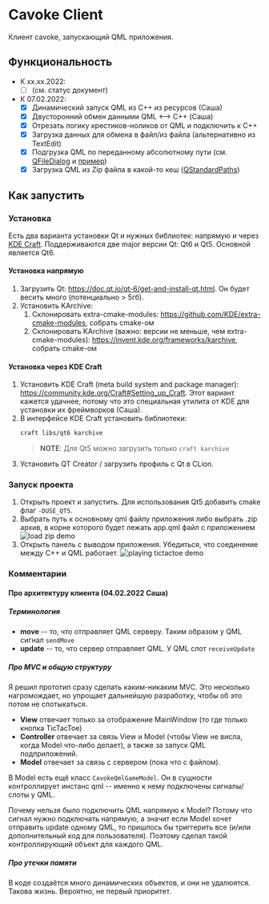 # Cavoke Client
Клиент cavoke, запускающий QML приложения.

## Функциональность
- К xx.xx.2022:
   - [ ] (см. статус документ)
- К 07.02.2022:
   - [x] Динамический запуск QML из C++ из ресурсов (Саша)
   - [x] Двусторонний обмен данными QML <--> C++ (Саша)
   - [x] Отрезать логику крестиков-ноликов от QML и подключить к C++
   - [x] Загрузка данных для обмена в файл/из файла (альтернативно из TextEdit)
   - [x] Подгрузка QML по переданному абсолютному пути (см. [QFileDialog](https://doc.qt.io/qt-5/qfiledialog.html) и [пример](https://github.com/waleko/PictureCrypt/blob/master/src/app/view/encryptdialog.cpp#L60))
   - [x] Загрузка QML из Zip файла в какой-то кеш ([QStandardPaths](https://doc.qt.io/qt-5/qstandardpaths.html#StandardLocation-enum))

## Как запустить
### Установка
Есть два варианта установки Qt и нужных библиотек: напрямую и через [KDE Craft](https://community.kde.org/Craft).
Поддерживаются две major версии Qt: Qt6 и Qt5. Основной является Qt6.
#### Установка напрямую
1. Загрузить Qt: https://doc.qt.io/qt-6/get-and-install-qt.html. Он будет весить много (потенциально > 5гб).
1. Установить KArchive:
   1. Склонировать extra-cmake-modules: https://github.com/KDE/extra-cmake-modules, собрать cmake-ом
   1. Склонировать KArchive (важно: версии не меньше, чем extra-cmake-modules): https://invent.kde.org/frameworks/karchive, собрать cmake-ом
#### Установка через KDE Craft
1. Установить KDE Craft (meta build system and package manager): https://community.kde.org/Craft#Setting_up_Craft. Этот вариант кажется удачнее, потому что это специальная утилита от KDE для установки их фреймворков (Саша).
1. В интерфейсе KDE Craft установить библиотеки:
   <!-- TODO: specify qt5 or qt6, as KArchive is only on Qt5 ><-->
   ```bash
   craft libs/qt6 karchive
   ``` 
   > **NOTE**: Для Qt5 можно загрузить только `craft karchive`
1. Установить QT Creator / загрузить профиль с Qt в CLion.
### Запуск проекта
1. Открыть проект и запустить. Для использования Qt5 добавить cmake флаг `-DUSE_QT5`.
1. Выбрать путь к основному qml файлу приложения либо выбрать .zip архив, в корне которого будет лежать app.qml файл с приложением
![load zip demo](https://user-images.githubusercontent.com/24986722/153585100-28454edc-8b63-46e5-bda1-85337694a045.png)
1. Открыть панель с выводом приложения. Убедиться, что соединение между C++ и QML работает.
![playing tictactoe demo](https://user-images.githubusercontent.com/24986722/152444859-047f9972-9603-4114-8706-79bcc5af0bfb.png)

### Комментарии
#### Про архитектуру клиента (04.02.2022 Саша)

##### Терминология
* **move** -- то, что отправляет QML серверу. Таким образом у QML сигнал `sendMove`
* **update** -- то, что сервер отправляет QML. У QML слот `receiveUpdate`

##### Про MVC и общую структуру
Я решил прототип сразу сделать каким-никаким MVC. Это несколько нагромождает, но упрощает дальнейшую разработку, чтобы об это потом не спотыкаться.
- **View** отвечает только за отображение MainWindow (то где только кнопка TicTacToe)
- **Controller** отвечает за связь View и Model (чтобы View не висла, когда Model что-либо делает), а также за запуск QML подприложений.
- **Model** отвечает за связь с сервером (пока что с файлом).

В Model есть ещё класс `CavokeQmlGameModel`. Он в сущности контроллирует инстанс qml -- именно к нему подключены сигналы/слоты у QML.

Почему нельзя было подключить QML напрямую к Model? Потому что сигнал нужно подключать напрямую, а значит если Model хочет отправить update одному QML, то пришлось бы триггерить все (и/или дополнительный код для пользователя). Поэтому сделал такой контроллирующий объект для каждого QML.

##### Про утечки памяти
В коде создаётся много динамических объектов, и они не удалюятся. Такова жизнь. Вероятно, не первый приоритет.
